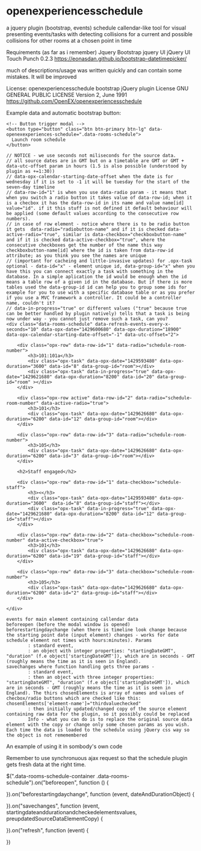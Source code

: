 # openexperiencesschedule
a jquery plugin (bootstrap, events) schedule callendar-like tool for visual presenting events/tasks with detecting collisions for a current and possible collisions for other rooms at a chosen point in time 

Requirements (as far as i remember)
Jquery
Bootstrap
jquery UI
jQuery UI Touch Punch 0.2.3
https://eonasdan.github.io/bootstrap-datetimepicker/

much of descriptions/usage was written quickly and can contain some mistakes. It will be improved


License: 
openexperiencesschedule bootstrap jQuery plugin
License GNU GENERAL PUBLIC LICENSE Version 2, June 1991
https://github.com/OpenEX/openexperiencesschedule

Example data and automatic bootstrap button:

    <!-- Button trigger modal -->
    <button type="button" class="btn btn-primary btn-lg" data-openexexperiences-schedule=".data-rooms-schedule">
      Launch room schedule
    </button>

    // NOTICE - we use seconds not miliseconds for the source data.    
    // all source dates are in GMT but on a timetable are GMT or GMT + data-utc-offset param in hours (1.5 is also possible (understood by plugin as +=1:30))
    // data-opx-calendar-starting-date-offset when the date is for wednesday if it is set to -1 it will be tuesday for the start of the seven-day timeline
    // data-row-id="1" is when you use data-radio param - it means that when you switch a radio button it takes value of data-row-id; when it is a checbox it has the data-row-id in its name and value name[id] value="id". if it this stuff is not defined it default behaviour will be applied (some default values according to the consecutive row numbers).  
    // in case of row element - notice where there is to be radio button it gets  data-radio="radiobutton-name" and if it is checked data-active-radio="true", similar is data-checkbox="checkboxbutton-name" and if it is checked data-active-checkbox="true", where the consecutive checkboxes get the number of the name this way checkboxbutton-name[id] where the id is taken from data-row-id attribute; as you think you see the names are unique 
    // (important for cacheing and little-invasive updates) for .opx-task optional - data-id="x" - element unique id, data-group-id="x" when you have this you can connect exactly a task with something in the database. In a simple aplication the id would be enough when the id means a table row of a given id in the database. But if there is more tables used the data-group-id id can help you to group some ids for example for you to use with a specific database table or as you prefer if you use a MVC framework a controller. It could be a controller name, couldn't it?
    // data-in-progress="true" or different values ("true" because true can be better handled by plugin natively) tells that a task is being now under way - you cannot just remove such a task, can you?
    <div class="data-rooms-schedule" data-refresh-events-every-x-seconds="10" data-opx-date="1429600680" data-opx-duration="18900" data-opx-calendar-starting-date-offset="-1" data-utc-offset="2">
    
        <div class="opx-row" data-row-id="1" data-radio="schedule-room-number">
            <h3>101:101a</h3>
            <div class="opx-task" data-opx-date="1429593480" data-opx-duration="3600" data-id="8" data-group-id="room"></div>
            <div class="opx-task" data-in-progress="true" data-opx-date="1429621680" data-opx-duration="8200" data-id="20" data-group-id="room" ></div>
        </div>
    
        <div class="opx-row active" data-row-id="2" data-radio="schedule-room-number" data-active-radio="true">
            <h3>101</h3>
            <div class="opx-task" data-opx-date="1429626680" data-opx-duration="6200" data-id="12" data-group-id="room"></div>
        </div>

        <div class="opx-row" data-row-id="3" data-radio="schedule-room-number">
            <h3>105</h3>
            <div class="opx-task" data-opx-date="1429626680" data-opx-duration="6200" data-id="3" data-group-id="room"></div>
        </div>
    
        <h2>Staff engaged</h2>
        
        <div class="opx-row" data-row-id="1" data-checkbox="schedule-staff">
            <h3><</h3>
            <div class="opx-task" data-opx-date="1429593480" data-opx-duration="3600"  data-id="8" data-group-id="staff"></div>
            <div class="opx-task" data-in-progress="true" data-opx-date="1429621680" data-opx-duration="8200" data-id="12" data-group-id="staff"></div>
        </div>
    
        <div class="opx-row" data-row-id="2" data-checkbox="schedule-room-number" data-active-checkbox="true">
            <h3>101</h3>
            <div class="opx-task" data-opx-date="1429626680" data-opx-duration="6200" data-id="19" data-group-id="staff"></div>
        </div>

        <div class="opx-row" data-row-id="3" data-checkbox="schedule-room-number">
            <h3>105</h3>
            <div class="opx-task" data-opx-date="1429626680" data-opx-duration="6200" data-id="2" data-group-id="staff"></div>
        </div>
        
    </div>

    events for main element containing callendar data
    beforeopen (before the modal window is opened)
    beforestartingdaychange (when there is timeline look change because the starting point date (input element) changes - works for date schedule element not times with hours:minutes). Params
            : standard event, 
            : an object with integer properties: "startingDateGMT", "duration" (f.e object['startingDateGMT']), which are in seconds - GMT (roughly means the time as it is seen in England).
    savechanges where function handling gets three params - 
            : standard event, 
            : then an object with three integer properties: "startingDateGMT", "duration" (f.e object['startingDateGMT']), which are in seconds - GMT (roughly means the time as it is seen in England). The thirs chosenElements is array of names and values of checbox/radio buttons which are checked like this: chosenElements['element-name']="thirdvaluechecked"
            : then initially updated/changed copy of the source element containing raw data for the plugin, so it possibly could be replaced    
            Info - what you can do is to replace the original source data element with the copy or change only some chosen params as you wish. Each time the data is loaded to the schedule using jQuery css way so the object is not rememembered
 




An example of using it in sombody's own code

Remember to use synchronuous ajax request so that the schedule plugin gets fresh data at the right time.



$(".data-rooms-schedule-container .data-rooms-schedule").on("beforeopen", function () {


}).on("beforestartingdaychange", function (event, dateAndDurationObject) \{
        

}).on("savechanges", function (event, startingdateanddurationandcheckedelementsvalues, preupdatedSourceDataElementCopy) {

    
}).on("refresh", function (event) {
        

       
})



